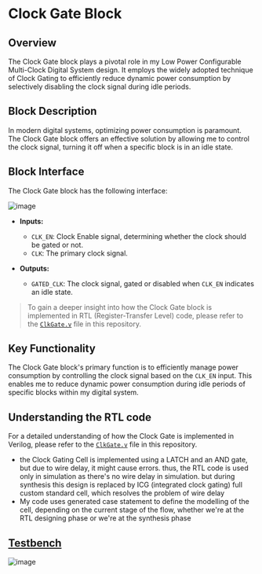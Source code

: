 
# Clock Gate Block

## Overview
The Clock Gate block plays a pivotal role in my Low Power Configurable Multi-Clock Digital System design. It employs the widely adopted technique of Clock Gating to efficiently reduce dynamic power consumption by selectively disabling the clock signal during idle periods.

## Block Description
In modern digital systems, optimizing power consumption is paramount. The Clock Gate block offers an effective solution by allowing me to control the clock signal, turning it off when a specific block is in an idle state.

## Block Interface
The Clock Gate block has the following interface:

![image](https://github.com/AhmedAmrAbdellatif1/Multi-Clock-Domain-System/assets/140100601/ac110b9a-378f-47f9-961e-033e6067a5da)

- **Inputs:**
  - `CLK_EN`: Clock Enable signal, determining whether the clock should be gated or not.
  - `CLK`: The primary clock signal.
  
- **Outputs:**
  - `GATED_CLK`: The clock signal, gated or disabled when `CLK_EN` indicates an idle state.

> To gain a deeper insight into how the Clock Gate block is implemented in RTL (Register-Transfer Level) code, please refer to the [`ClkGate.v`](.ClkGate.v) file in this repository.

## Key Functionality
The Clock Gate block's primary function is to efficiently manage power consumption by controlling the clock signal based on the `CLK_EN` input. This enables me to reduce dynamic power consumption during idle periods of specific blocks within my digital system.

## Understanding the RTL code
For a detailed understanding of how the Clock Gate is implemented in Verilog, please refer to the [`ClkGate.v`](.ClkGate.v) file in this repository.
- the Clock Gating Cell is implemented using a LATCH and an AND gate, but due to wire delay, it might cause errors. thus, the RTL code is used only in simulation as there's no wire delay in simulation. but during synthesis this design is replaced by ICG (integrated clock gating) full custom standard cell, which resolves the problem of wire delay
- My code uses generated case statement to define the modelling of the cell, depending on the current stage of the flow, whether we're at the RTL designing phase or we're at the synthesis phase

## [Testbench](./ClkGate_tb.v)
![image](https://github.com/AhmedAmrAbdellatif1/Multi-Clock-Domain-System/assets/140100601/dabfe29b-83cf-4eec-9229-f882a7fb2e12)
